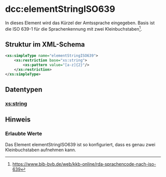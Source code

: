 # dcc:elementStringISO639
In dieses Element wird das Kürzel der Amtssprache eingegeben. Basis ist die ISO 639-1 
für die Sprachenkennung mit zwei Kleinbuchstaben[^1].

## Struktur im XML-Schema
```xml
<xs:simpleType name="elementStringISO639">
	<xs:restriction base="xs:string">
		<xs:pattern value="[a-z]{2}"/>
	</xs:restriction>
</xs:simpleType>
```

## Datentypen

### [xs:string](https://www.w3.org/TR/xmlschema-2/#string)


## Hinweis

### Erlaubte Werte
Das Element elementStringISO639 ist so konfiguriert, dass es genau zwei Kleinbuchstaben 
aufnehmen kann. 

[^1]: https://www.bib-bvb.de/web/kkb-online/rda-sprachencode-nach-iso-639